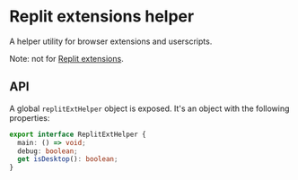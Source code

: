 # Replit extensions helper

A helper utility for browser extensions and userscripts.

Note: not for [Replit extensions](https://docs.replit.com/extensions).

## API

A global `replitExtHelper` object is exposed. It's an object with the following properties:

```ts
export interface ReplitExtHelper {
  main: () => void;
  debug: boolean;
  get isDesktop(): boolean;
}
```
